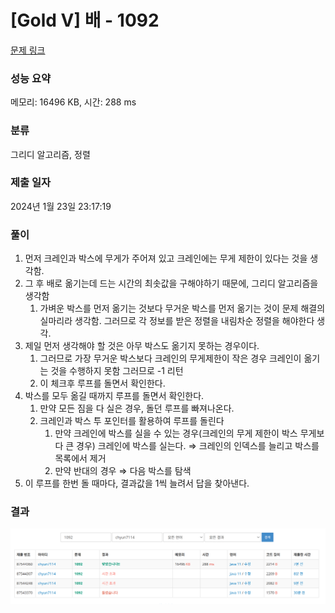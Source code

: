 # [Gold V] 배 - 1092

[문제 링크](https://www.acmicpc.net/problem/1092)

### 성능 요약

메모리: 16496 KB, 시간: 288 ms

### 분류

그리디 알고리즘, 정렬

### 제출 일자

2024년 1월 23일 23:17:19

### 풀이

1. 먼저 크레인과 박스에 무게가 주어져 있고 크레인에는 무게 제한이 있다는 것을 생각함.
2. 그 후 배로 옮기는데 드는 시간의 최솟값을 구해야하기 때문에, 그리디 알고리즘을 생각함
    1. 가벼운 박스를 먼저 옮기는 것보다 무거운 박스를 먼저 옮기는 것이 문제 해결의 실마리라 생각함. 그러므로 각 정보를 받은 정렬을 내림차순 정렬을 해야한다 생각.
3. 제일 먼저 생각해야 할 것은 아무 박스도 옮기지 못하는 경우이다.
    1. 그러므로 가장 무거운 박스보다 크레인의 무게제한이 작은 경우 크레인이 옮기는 것을 수행하지 못함 그러므로 -1 리턴
    2. 이 체크후 루프를 돌면서 확인한다.
4. 박스를 모두 옮길 때까지 루프를 돌면서 확인한다.
    1. 만약 모든 짐을 다 실은 경우, 돌던 루프를 빠져나온다.
    2. 크레인과 박스 투 포인터를 활용하여 루프를 돌린다
        1. 만약 크레인에 박스를 실을 수 있는 경우(크레인의 무게 제한이 박스 무게보다 큰 경우) 크레인에 박스를 실는다. ⇒ 크레인의 인덱스를 늘리고 박스를 목록에서 제거
        2. 만약 반대의 경우 ⇒ 다음 박스를 탐색
5. 이 루프를 한번 돌 때마다, 결과값을 1씩 늘려서 답을 찾아낸다.

### 결과
![image.png](image.png)